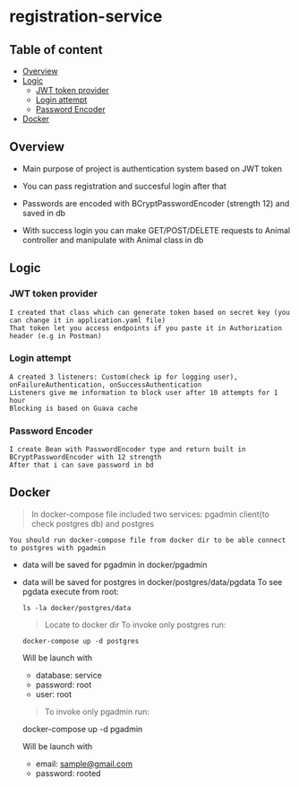 # registration-service

## Table of content ##
- [Overview](#Overview)
- [Logic](#Logic)
  - [JWT token provider](#JWT-token-provider)
  - [Login attempt](#Login-attempt)
  - [Password Encoder](#Password-Encoder)
- [Docker](#Docker)




## Overview ##

- Main purpose of project is authentication system based on JWT token
- You can pass registration and succesful login after that
- Passwords are encoded with BCryptPasswordEncoder (strength 12) and saved in db

- With success login you can make GET/POST/DELETE requests to Animal controller and manipulate with Animal class in db


## Logic ##

### JWT token provider ###

    I created that class which can generate token based on secret key (you can change it in application.yaml file)
    That token let you access endpoints if you paste it in Authorization header (e.g in Postman)

### Login attempt ###

    A created 3 listeners: Custom(check ip for logging user), onFailureAuthentication, onSuccessAuthentication
    Listeners give me information to block user after 10 attempts for 1 hour
    Blocking is based on Guava cache

### Password Encoder ###
  
    I create Bean with PasswordEncoder type and return built in BCryptPasswordEncoder with 12 strength
    After that i can save password in bd


## Docker ##
> In docker-compose file included two services: pgadmin client(to check postgres db) and postgres

    You should run docker-compose file from docker dir to be able connect to postgres with pgadmin
- data will be saved for pgadmin in docker/pgadmin
- data will be saved for postgres in docker/postgres/data/pgdata
    To see pgdata execute from root:
    
      ls -la docker/postgres/data 
    
    
   >Locate to docker dir
   >To invoke only postgres run: 
  
      docker-compose up -d postgres
    
   Will be launch with
   - database: service
   - password: root
   - user: root
   
   >To invoke only pgadmin run:
   
    docker-compose up -d pgadmin
    
   Will be launch with
   - email: sample@gmail.com
   - password: rooted
